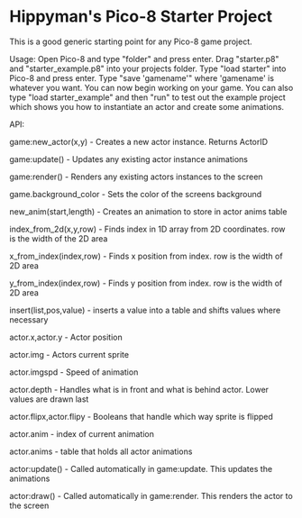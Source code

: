 # Hippyman's Pico-8 Starter Project
This is a good generic starting point for any Pico-8 game project.

Usage:
Open Pico-8 and type "folder" and press enter. Drag "starter.p8" and "starter_example.p8" into your projects folder. Type "load starter" into Pico-8 and press enter. Type "save 'gamename'" where 'gamename' is whatever you want. You can now begin working on your game.
You can also type "load starter_example" and then "run" to test out the example project which shows you how to instantiate an actor and create some animations.


API:

game:new_actor(x,y) - Creates a new actor instance. Returns ActorID

game:update() - Updates any existing actor instance animations

game:render() - Renders any existing actors instances to the screen

game.background_color - Sets the color of the screens background

new_anim(start,length) - Creates an animation to store in actor anims table

index_from_2d(x,y,row) - Finds index in 1D array from 2D coordinates. row is the width of the 2D area

x_from_index(index,row) - Finds x position from index. row is the width of 2D area

y_from_index(index,row) - Finds y position from index. row is the width of 2D area

insert(list,pos,value) - inserts a value into a table and shifts values where necessary

actor.x,actor.y - Actor position

actor.img - Actors current sprite

actor.imgspd - Speed of animation

actor.depth - Handles what is in front and what is behind actor. Lower values are drawn last

actor.flipx,actor.flipy - Booleans that handle which way sprite is flipped

actor.anim - index of current animation

actor.anims - table that holds all actor animations

actor:update() - Called automatically in game:update. This updates the animations

actor:draw() - Called automatically in game:render. This renders the actor to the screen
